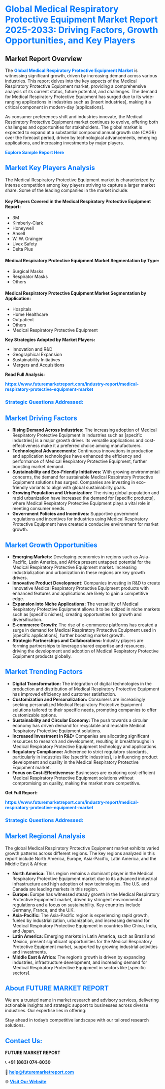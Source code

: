 <h1 style="color: #007BFF;">Global Medical Respiratory Protective Equipment Market Report 2025-2033: Driving Factors, Growth Opportunities, and Key Players</h1>

<section id="overview">
<h2>Market Report Overview</h2>
<p>The <a href="https://www.futuremarketreport.com/industry-report/medical-respiratory-protective-equipment-market" style="color: #007BFF; text-decoration: none;"><strong>Global Medical Respiratory Protective Equipment Market</strong></a> is witnessing significant growth, driven by increasing demand across various industries. This report delves into the key aspects of the Medical Respiratory Protective Equipment market, providing a comprehensive analysis of its current status, future potential, and challenges. The demand for Medical Respiratory Protective Equipment has surged due to its wide-ranging applications in industries such as [insert industries], making it a critical component in modern-day [applications].</p>
<p>As consumer preferences shift and industries innovate, the Medical Respiratory Protective Equipment market continues to evolve, offering both challenges and opportunities for stakeholders. The global market is expected to expand at a substantial compound annual growth rate (CAGR) over the forecast period, driven by technological advancements, emerging applications, and increasing investments by major players.</p>
</section>

<section id="overview">
<p><a href="https://www.futuremarketreport.com/request-sample/reportId=122872" style="color: #007BFF; text-decoration: none;"><strong>Explore Sample Report Here</strong></a></p>
</section>

<section id="key-players">
<h2 style="color: #007BFF;">Market Key Players Analysis</h2>
<p>The Medical Respiratory Protective Equipment market is characterized by intense competition among key players striving to capture a larger market share. Some of the leading companies in the market include:</p>
<h4>Key Players Covered in the Medical Respiratory Protective Equipment Report:</h4>
<ul><li>3M</li><li>Kimberly-Clark</li><li>Honeywell</li><li>Ansell</li><li>W. W. Grainger</li><li>Uvex Safety</li><li>Delta Plus</li></ul>
<h4>Medical Respiratory Protective Equipment Market Segmentation by Type:</h4>
<ul><li>Surgical Masks</li><li>Respirator Masks</li><li>Others</li></ul>

<h4>Medical Respiratory Protective Equipment Market Segmentation by Application:</h4>
<ul><li>Hospitals</li><li>Home Healthcare</li><li>Outpatient</li><li>Others</li><li>Medical Respiratory Protective Equipment</li></ul>
<p><strong>Key Strategies Adopted by Market Players:</strong></p>
<ul>
<li>Innovation and R&D</li>
<li>Geographical Expansion</li>
<li>Sustainability Initiatives</li>
<li>Mergers and Acquisitions</li>
</ul>
</section>

<section>
<p><strong>Read Full Analysis: </strong></p><a href="https://www.futuremarketreport.com/industry-report/medical-respiratory-protective-equipment-market" style="color: #007BFF; text-decoration: none;"><strong>https://www.futuremarketreport.com/industry-report/medical-respiratory-protective-equipment-market</strong></a>
<h3 style="color: #007BFF;">Strategic Questions Addressed:</h3>
</section>

<section id="driving-factors">
<h2 style="color: #007BFF;">Market Driving Factors</h2>
<ul>
<li><strong>Rising Demand Across Industries:</strong> The increasing adoption of Medical Respiratory Protective Equipment in industries such as [specific industries] is a major growth driver. Its versatile applications and cost-effectiveness make it a preferred choice among manufacturers.</li>
<li><strong>Technological Advancements:</strong> Continuous innovations in production and application technologies have enhanced the efficiency and performance of Medical Respiratory Protective Equipment, further boosting market demand.</li>
<li><strong>Sustainability and Eco-Friendly Initiatives:</strong> With growing environmental concerns, the demand for sustainable Medical Respiratory Protective Equipment solutions has surged. Companies are investing in eco-friendly variants to align with global sustainability goals.</li>
<li><strong>Growing Population and Urbanization:</strong> The rising global population and rapid urbanization have increased the demand for [specific products], where Medical Respiratory Protective Equipment plays a vital role in meeting consumer needs.</li>
<li><strong>Government Policies and Incentives:</strong> Supportive government regulations and incentives for industries using Medical Respiratory Protective Equipment have created a conducive environment for market growth.</li>
</ul>
</section>

<section id="growth-opportunities">
<h2 style="color: #007BFF;">Market Growth Opportunities</h2>
<ul>
<li><strong>Emerging Markets:</strong> Developing economies in regions such as Asia-Pacific, Latin America, and Africa present untapped potential for the Medical Respiratory Protective Equipment market. Increasing industrialization and urbanization in these regions are key growth drivers.</li>
<li><strong>Innovative Product Development:</strong> Companies investing in R&D to create innovative Medical Respiratory Protective Equipment products with enhanced features and applications are likely to gain a competitive edge.</li>
<li><strong>Expansion into Niche Applications:</strong> The versatility of Medical Respiratory Protective Equipment allows it to be utilized in niche markets such as [specific niches], creating opportunities for growth and diversification.</li>
<li><strong>E-commerce Growth:</strong> The rise of e-commerce platforms has created a surge in demand for Medical Respiratory Protective Equipment used in [specific applications], further boosting market growth.</li>
<li><strong>Strategic Partnerships and Collaborations:</strong> Industry players are forming partnerships to leverage shared expertise and resources, driving the development and adoption of Medical Respiratory Protective Equipment products globally.</li>
</ul>
</section>

<section id="trending-factors">
<h2 style="color: #007BFF;">Market Trending Factors</h2>
<ul>
<li><strong>Digital Transformation:</strong> The integration of digital technologies in the production and distribution of Medical Respiratory Protective Equipment has improved efficiency and customer satisfaction.</li>
<li><strong>Customization and Personalization:</strong> Consumers are increasingly seeking personalized Medical Respiratory Protective Equipment solutions tailored to their specific needs, prompting companies to offer customizable options.</li>
<li><strong>Sustainability and Circular Economy:</strong> The push towards a circular economy has driven demand for recyclable and reusable Medical Respiratory Protective Equipment solutions.</li>
<li><strong>Increased Investment in R&D:</strong> Companies are allocating significant resources to research and development, resulting in breakthroughs in Medical Respiratory Protective Equipment technology and applications.</li>
<li><strong>Regulatory Compliance:</strong> Adherence to strict regulatory standards, particularly in industries like [specific industries], is influencing product development and quality in the Medical Respiratory Protective Equipment market.</li>
<li><strong>Focus on Cost-Effectiveness:</strong> Businesses are exploring cost-efficient Medical Respiratory Protective Equipment solutions without compromising on quality, making the market more competitive.</li>
</ul>
</section>

<section>
<p><strong>Get Full Report: </strong></p><a href="https://www.futuremarketreport.com/industry-report/medical-respiratory-protective-equipment-market" style="color: #007BFF; text-decoration: none;"><strong>https://www.futuremarketreport.com/industry-report/medical-respiratory-protective-equipment-market</strong></a>
<h3 style="color: #007BFF;">Strategic Questions Addressed:</h3>
</section>


<section id="regional-analysis">
<h2 style="color: #007BFF;">Market Regional Analysis</h2>
<p>The global Medical Respiratory Protective Equipment market exhibits varied growth patterns across different regions. The key regions analyzed in this report include North America, Europe, Asia-Pacific, Latin America, and the Middle East & Africa:</p>
<ul>
<li><strong>North America:</strong> This region remains a dominant player in the Medical Respiratory Protective Equipment market due to its advanced industrial infrastructure and high adoption of new technologies. The U.S. and Canada are leading markets in this region.</li>
<li><strong>Europe:</strong> Europe has witnessed steady growth in the Medical Respiratory Protective Equipment market, driven by stringent environmental regulations and a focus on sustainability. Key countries include Germany, France, and the U.K.</li>
<li><strong>Asia-Pacific:</strong> The Asia-Pacific region is experiencing rapid growth, fueled by industrialization, urbanization, and increasing demand for Medical Respiratory Protective Equipment in countries like China, India, and Japan.</li>
<li><strong>Latin America:</strong> Emerging markets in Latin America, such as Brazil and Mexico, present significant opportunities for the Medical Respiratory Protective Equipment market, supported by growing industrial activities and investments.</li>
<li><strong>Middle East & Africa:</strong> The region’s growth is driven by expanding industries, infrastructure development, and increasing demand for Medical Respiratory Protective Equipment in sectors like [specific sectors].</li>
</ul>
</section>

<footer>
<h2 style="color: #007BFF;">About FUTURE MARKET REPORT</h2>
<p>We are a trusted name in market research and advisory services, delivering actionable insights and strategic support to businesses across diverse industries. Our expertise lies in offering:</p>

<p>Stay ahead in today’s competitive landscape with our tailored research solutions.</p>

<h2 style="color: #007BFF;">Contact Us:</h2>
<p><strong>FUTURE MARKET REPORT</strong></p>
<p>📞 <strong>+91 (883) 074-8030</strong></p>
<p>📧 <strong><a href="mailto:help@futuremarketreport.com" style="color: #007BFF;">help@futuremarketreport.com</a></strong></p>
<p>🌐 <strong><a href="https://www.futuremarketreport.com/" style="color: #007BFF;">Visit Our Website</a></strong></p>
</footer>